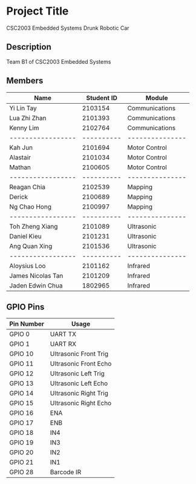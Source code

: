 # Project Title

CSC2003 Embedded Systems Drunk Robotic Car

## Description

Team B1 of CSC2003 Embedded Systems


## Members

| Name              | Student ID | Module          |
| ----------------- | ---------- | --------------- |
| Yi Lin Tay        | 2103154    | Communications  |
| Lua Zhi Zhan      | 2101393    | Communications  |
| Kenny Lim         | 2102764    | Communications  |
| ----------------- | ---------- | --------------- |
| Kah Jun           | 2101694    | Motor Control   |
| Alastair          | 2101034    | Motor Control   |
| Mathan            | 2100605    | Motor Control   |
| ----------------- | ---------- | --------------- |
| Reagan Chia       | 2102539    | Mapping         |
| Derick            | 2100689    | Mapping         |
| Ng Chao Hong      | 2100997    | Mapping         |
| ----------------- | ---------- | --------------- |
| Toh Zheng Xiang   | 2101089    | Ultrasonic      |
| Daniel Kieu       | 2101231    | Ultrasonic      |
| Ang Quan Xing     | 2101536    | Ultrasonic      |
| ----------------- | ---------- | --------------- |
| Aloysius Loo      | 2101162    | Infrared        |
| James Nicolas Tan | 2101209    | Infrared        |
| Jaden Edwin Chua  | 1802965    | Infrared        |

## GPIO Pins

| Pin Number | Usage                 |
| ---------- | --------------------- |
| GPIO 0     | UART TX               |
| GPIO 1     | UART RX               |
| GPIO 10    | Ultrasonic Front Trig |
| GPIO 11    | Ultrasonic Front Echo |
| GPIO 12    | Ultrasonic Left Trig  |
| GPIO 13    | Ultrasonic Left Echo  |
| GPIO 14    | Ultrasonic Right Trig |
| GPIO 15    | Ultrasonic Right Echo |
| GPIO 16    | ENA                   |
| GPIO 17    | ENB                   |
| GPIO 18    | IN4                   |
| GPIO 19    | IN3                   |
| GPIO 20    | IN2                   |
| GPIO 21    | IN1                   |
| GPIO 28    | Barcode IR            |
